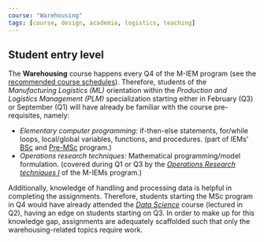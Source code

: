 ```yaml
---
course: "Warehousing"
tags: [course, design, academia, logistics, teaching]
---
```

## Student entry level

<!--
*An explanation on how the entry level (e.g. prior knowledge, earlier educational experiences) of students is addressed, as well as how the knowledge and interest of the students are taken into account when designing the course.*

- Here, make assumptions of what you expect students to have already learnt – back this up by explaining what they have learnt in previous modules/courses.  Also, you can mention any other support you offer to facilitate learning – e.g. extra or supplementary reading material on canvas, booster session, etc.
- If you don’t know – go and speak to colleagues from previous modules. Tell us who and what you asked and what you found out.
-->

The **Warehousing** course happens every Q4 of the M-IEM program (see the [recommended course schedules](#recommended_course_schedules)).
Therefore, students of the _Manufacturing Logistics (ML)_ orientation within the _Production and Logistics Management (PLM)_ specialization starting either in February (Q3) or September (Q1) will have already be familiar with the course pre-requisites, namely:

- *Elementary computer programming:* if-then-else statements, for/while loops, local/global variables, functions, and procedures. (part of IEMs' [BSc](https://osiris.utwente.nl/student/OnderwijsCatalogusSelect.do?selectie=cursus&cursus=202000392&collegejaar=2022&taal=en) and [Pre-MSc](https://osiris.utwente.nl/student/OnderwijsCatalogusSelect.do?selectie=cursus&cursus=202000452&collegejaar=2022&taal=en) program.)
- *Operations research techniques:* Mathematical programming/model formulation. (covered during Q1 or Q3 by the [_Operations Research techniques I_](https://osiris.utwente.nl/student/OnderwijsCatalogusSelect.do?selectie=cursus&cursus=201800003&collegejaar=2022&taal=en) of the M-IEMs program.)

Additionally, knowledge of handling and processing data is helpful in completing the assignments.
Therefore, students starting the MSc program in Q4 would have already attended the [_Data Science_](https://osiris.utwente.nl/student/OnderwijsCatalogusSelect.do?selectie=cursus&cursus=201400174&collegejaar=2022&taal=en) course (lectured in Q2), having an edge on students starting on Q3.
In order to make up for this knowledge gap, assignments are adequately scaffolded such that only the warehousing-related topics require work.


<!--

[Courses & research | Production & Logistic Management (utwente.nl)](https://www.utwente.nl/en/education/master/programmes/industrial-engineering-management/specialisations/production-and-logistic-management/courses-research/)

#todo/course
- [ ] Mechanical engineering background in programming and OR
	- [ ] [OSIRIS - Course offerings 202000104 2022 (utwente.nl)](https://osiris.utwente.nl/student/OnderwijsCatalogusToonRooster.do)
- [ ] Integrate the info to courses in the schedule [Courses & research | Production & Logistic Management (utwente.nl)](https://www.utwente.nl/en/education/master/programmes/industrial-engineering-management/specialisations/production-and-logistic-management/courses-research/)
Assumed previous knowledge

- Basic statistics (probability distribution functions, standard deviation, mean, confidence intervals, etc.).  
- Basic computer programming (if-then constructs, for-loops, local and global variables, functions, procedures, etc.).

-->
